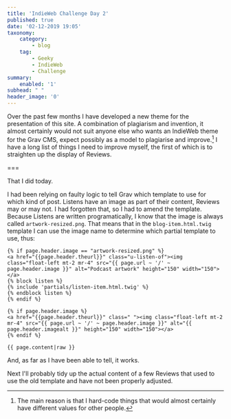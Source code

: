 ```yaml
---
title: 'IndieWeb Challenge Day 2'
published: true
date: '02-12-2019 19:05'
taxonomy:
    category:
        - blog
    tag:
        - Geeky
        - IndieWeb
        - Challenge
summary:
    enabled: '1'
subhead: " "
header_image: '0'
--- 
```


Over the past few months I have developed a new theme for the presentation of this site. A combination of plagiarism and invention, it almost certainly would not suit anyone else who wants an IndieWeb theme for the Grav CMS, expect possibly as a model to plagiarise and improve.[^1] I have a long list of things I need to improve myself, the first of which is to straighten up the display of Reviews.

===

That I did today.

I had been relying on faulty logic to tell Grav which template to use for which kind of post. Listens have an image as part of their content, Reviews may or may not. I had forgotten that, so I had to amend the template. Because Listens are written programatically, I know that the image is always called `artwork-resized.png`. That means that in the `blog-item.html.twig` template I can use the image name to determine which partial template to use, thus:

````
{% if page.header.image == "artwork-resized.png" %}
<a href="{{page.header.theurl}}" class="u-listen-of"><img class="float-left mt-2 mr-4" src="{{ page.url ~ '/' ~ page.header.image }}" alt="Podcast artwork" height="150" width="150"></a>
{% block listen %}
{% include 'partials/listen-item.html.twig' %}
{% endblock listen %}
{% endif %}

{% if page.header.image %}
<a href="{{page.header.theurl}}" class=" "><img class="float-left mt-2 mr-4" src="{{ page.url ~ '/' ~ page.header.image }}" alt="{{ page.header.imagealt }}" height="150" width="150"></a>
{% endif %}

{{ page.content|raw }}
````

And, as far as I have been able to tell, it works.

Next I'll probably tidy up the actual content of a few Reviews that used to use the old template and have not been properly adjusted.

[^1]: The main reason is that I hard-code things that would almost certainly have different values for other people.
